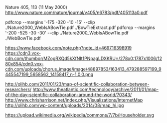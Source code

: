 Nature 405, 113 (11 May 2000)
http://www.nature.com/nature/journal/v405/n6783/pdf/405113a0.pdf

pdfcrop --margins '-175 -320 -10 -15' --clip ./Nature2000_WebIsABowTie.pdf ./BowTieExtract.pdf
pdfcrop --margins '-200 -525 -30 -30' --clip ./Nature2000_WebIsABowTie.pdf ./WebBowTie.pdf

https://www.facebook.com/note.php?note_id=469716398919
https://cdn3.vox-cdn.com/thumbor/MZogRXQd5kXfNlt1PNpagLDXKRU=/278x0:1787x1006/1280x854/cdn0.vox-cdn.com/uploads/chorus_image/image/48897853/163413_479288597199_9445547199_5658562_14158417_n-1.0.0.png


http://olihb.com/2011/01/23/map-of-scientific-collaboration-between-researchers/
http://www.theatlantic.com/technology/archive/2011/01/map-of-the-day-scientific-collaboration-around-the-world/70343/
http://www.chrisharrison.net/index.php/Visualizations/InternetMap
http://olihb.com/wp-content/uploads/2014/08/map_hi.jpg

https://upload.wikimedia.org/wikipedia/commons/7/7b/Householder.svg
